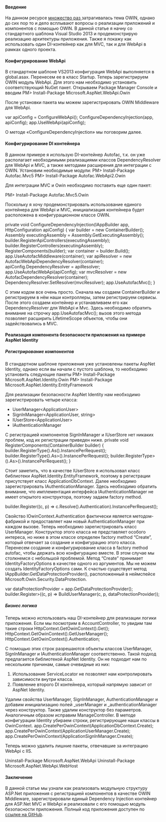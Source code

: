 <h4>Введение</h4>
На данном ресурсе <a href="http://habrahabr.ru/search/?q=owin">множество раз </a> затрагивалась тема OWIN, однако до сих пор то и дело всплывают вопросы о реализации приложений и компонентов с помощью OWIN.
В данной статье я начну со стандартного шаблона Visual Studio 2013 и продемонстрирую реализацию архитектуры приложения. Также я покажу как использовать один DI-контейнер как для MVC, так и для WebApi в рамках одного проекта.
<habracut />
<h4>Конфигурирование WebApi</h4>
В стандартном шаблоне VS2013 конфигурация WebApi выполняется в global.asax. Перенесем ее в класс Startup.
Теперь зарегистрируем OWIN модуль WebApi. Для этого нам необходимо установить соответствующий NuGet пакет. Открываем Package Manager Console и вводим

<source lang="bash">
PM> Install-Package Microsoft.AspNet.WebApi.Owin
</source>

После установки пакета мы можем зарегистрировать OWIN Middleware для WebApi.

<source lang="cs">
var apiConfig = ConfigureWebApi();
ConfigureDependencyInjection(app, apiConfig);
app.UseWebApi(apiConfig);
</source>

О методе «ConfigureDependencyInjection» мы поговорим далее.

<h4>Конфигурирование DI контейнера</h4>
В данном примере я использую DI-контейнер Autofac, т.к. он уже располагает необходимыми реализациями классов DependencyResolver для WebApi и MVC, а также методами расширения для интеграции с OWIN.
Установим необходимые модули:

<source lang="bash">
PM> Install-Package Autofac.Mvc5
PM> Install-Package Autofac.WebApi2.Owin
</source>

Для интеграции MVC и Owin необходимо поставить еще один пакет:

<source lang="bash">
PM> Install-Package Autofac.Mvc5.Owin
</source>

Поскольку я хочу продемонстрировать использование единого контейнера для WebApi и MVC, инициализация контейнера будет расположена в конфигурационном классе OWIN.

<source lang="cs">
private void ConfigureDependencyInjection(IAppBuilder app, HttpConfiguration apiConfig)
{
    var builder = new ContainerBuilder();
    Assembly executingAssembly = Assembly.GetExecutingAssembly();
    builder.RegisterApiControllers(executingAssembly);
    builder.RegisterControllers(executingAssembly);
    RegisterComponents(builder);
    var container = builder.Build();
    app.UseAutofacMiddleware(container);
    var apiResolver = new AutofacWebApiDependencyResolver(container);
    apiConfig.DependencyResolver = apiResolver;
    app.UseAutofacWebApi(apiConfig);
    var mvcResolver = new AutofacDependencyResolver(container);
    DependencyResolver.SetResolver(mvcResolver);
    app.UseAutofacMvc();
}
</source>

С этим кодом все очень просто. Сначала мы создаем ContainerBuilder и регистрируем в нём наши контроллеры, затем регистрируем сервисы. После этого создаем контейнер и устанавливаем его как DependencyResolver для WebApi и Mvc.
Здесь необходимо обратить внимание на строчку app.UseAutofacMvc(); вызов этого метода позволяет расширить LifetimeScope объектов, чтобы они задействовались в MVC.

<h4>Реализация компонента безопасности приложения на примере AspNet Identity</h4>
<h5>Регистрирование компонентов</h5>
В стандартном шаблоне приложения уже установлены пакеты AspNet Identity, однако если вы начали с пустого шаблона, то необходимо установить следующие пакеты

<source lang="bash">
PM> Install-Package Microsoft.AspNet.Identity.Owin
PM> Install-Package Microsoft.AspNet.Identity.EntityFramework
</source>

Для реализации безопасности AspNet Identity нам необходимо зарегистрировать четыре класса:
<ul>
	<li>UserManager&lt;ApplicationUser&gt;</li>
        <li>SignInManager&lt;ApplicationUser, string&gt;</li>
        <li>IUserStore&lt;ApplicationUser&gt;</li>
        <li>IAuthenticationManager</li>
</ul>
С регистрацией компонентов SignInManager<ApplicationUser, string> и IUserStore<ApplicationUser> нет никаких проблем, код их регистрации приведен ниже.

<source lang="cs">
private void RegisterComponents(ContainerBuilder builder)
{
    builder.RegisterType<ApplicationDbContext>().As<DbContext>().InstancePerRequest();
    builder.RegisterType<ApplicationSignInManager>().As<SignInManager<ApplicationUser, string>>().InstancePerRequest();
    builder.RegisterType<UserStore<ApplicationUser>>().As<IUserStore<ApplicationUser>>().InstancePerRequest();
}
</source>

Стоит заметить, что в качестве IUserStore я использовал класс библиотеки AspNet.Identity.EntityFramework, поэтому в регистрации присутствует класс ApplicationDbContext.
Далее необходимо зарегистрировать IAuthenticationManager. Здесь необходимо обратить внимание, что имплементация интерфейса IAuthenticationManager не имеет открытого конструктора, поэтому задаем factory method.

<source lang="cs">
builder.Register<IAuthenticationManager>((c, p) => c.Resolve<IOwinContext>().Authentication).InstancePerRequest();
</source>

Свойство IOwinContext.Authentication фактически является методом-фабрикой и предоставляет нам новый AuthenticationManager при каждом вызове.
Теперь необходимо зарегистрировать класс UserManager. Конструктор этого класса не представляет особого интереса, но ниже в этом классе определен factory method “Create”, который отвечает за создание и конфигурацию этого класса.
Перенесем создание и конфигурирование класса в factory method autofac, чтобы держать всю конфигурацию вместе. В этом случае мы столкнемся с небольшой проблемой. Метод “Create” принимает IdentityFactoryOptions в качестве одного из аргументов. Мы не можем создать IdentityFactoryOptions сами. К счастью существует метод IAppBuilder.GetDataProtectionProvider(), расположенный в неймспейсе Microsoft.Owin.Security.DataProtection.

<source lang="cs">
var dataProtectionProvider = app.GetDataProtectionProvider();
builder.Register<UserManager<ApplicationUser>>((c, p) => BuildUserManager(c, p, dataProtectionProvider));
</source>

<h5>Бизнес логика</h5>
Теперь можно использовать наш DI-контейнер для реализации логики приложения.
Если мы посмотрим в AccountController, то увидим там такие строки

<source lang="cs">
HttpContext.GetOwinContext().Get<ApplicationSignInManager>();
HttpContext.GetOwinContext().GetUserManager<ApplicationUserManager>();
HttpContext.GetOwinContext().Authentication;
</source>

С помощью этих строк разрешаются объекты классов UserManager, SignInManager и IAuthenticationManager соответственно.
Такой подход предлагается библиотекой AspNet Identity. Он не подходит нам по нескольким причинам, самые очевидные из них:
<ol>
	<li>Использование ServiceLocator не позволяет нам контролировать зависимости внутри класса.</li>
        <li>Появление второго DI контейнера, который напрямую зависит от AspNet Identity.</li>
</ol>
Удалим свойства UserManager, SignInManager, AuthenticationManager и добавим инициализацию полей _userManager и _authenticationManager через конструктор. Также удалим конструктор без параметров.
Аналогичным образом исправим ManageController.
В методе конфигурации Identity убираем строки, регистрирующие наши классы в OwinContext.

<source lang="cs">
    app.CreatePerOwinContext(ApplicationDbContext.Create);
    app.CreatePerOwinContext<ApplicationUserManager>(ApplicationUserManager.Create);
    app.CreatePerOwinContext<ApplicationSignInManager>(ApplicationSignInManager.Create);
</source>

Теперь можно удалить лишние пакеты, отвечавшие за интеграцию WebApi c IIS.

<source lang="bash">
Uninstall-Package Microsoft.AspNet.WebApi
Uninstall-Package Microsoft.AspNet.WebApi.WebHost
</source>

<h4>Заключение</h4>
В данной статье мы узнали как реализовать модульную структуру ASP.Net приложения с регистрацией компонентов в качестве OWIN Middleware, зарегистрировали единый Dependency Injection контейнер для ASP.Net MVC и WebApi и реализовали с его помощью модуль безопасности приложения.
Полный код приложения доступен по <a href="https://github.com/Agaspher20/OwinDISample">ссылке на GitHub</a>.
